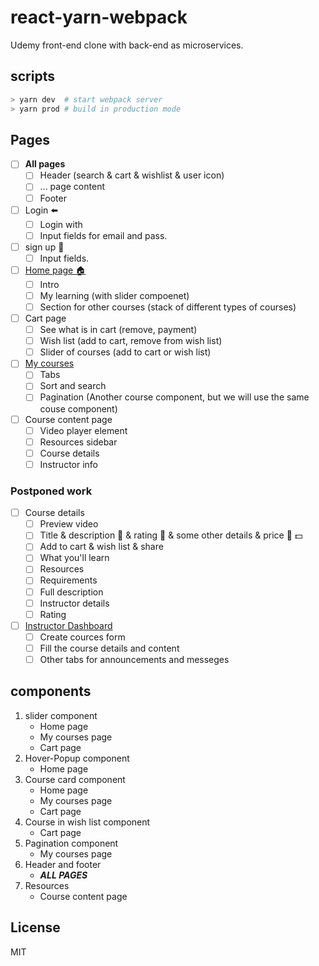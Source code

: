 # react-yarn-webpack

Udemy front-end clone with back-end as microservices.

## scripts

```bash
> yarn dev  # start webpack server
> yarn prod # build in production mode
```

## Pages

- [ ] __All pages__
  - [ ] Header (search & cart & wishlist & user icon)
  - [ ] ... page content
  - [ ] Footer
- [ ] Login ⬅️
  - [ ] Login with
  - [ ] Input fields for email and pass.
- [ ] sign up 📝
  - [ ] Input fields.
- [ ] [Home page 🏠](https://www.udemy.com)
  - [ ] Intro
  - [ ] My learning (with slider compoenet)
  - [ ] Section for other courses (stack of different types of courses)
- [ ] Cart page
  - [ ] See what is in cart (remove, payment)
  - [ ] Wish list (add to cart, remove from wish list)
  - [ ] Slider of courses (add to cart or wish list)
- [ ] [My courses](https://www.udemy.com/home/my-courses)
  - [ ] Tabs
  - [ ] Sort and search
  - [ ] Pagination (Another course component, but we will use the same couse component)
- [ ] Course content page
  - [ ] Video player element
  - [ ] Resources sidebar
  - [ ] Course details
  - [ ] Instructor info

### Postponed work

- [ ] Course details
  - [ ] Preview video
  - [ ] Title & description 📝 & rating 🌟 & some other details & price 💸 💵
  - [ ] Add to cart & wish list & share
  - [ ] What you'll learn
  - [ ] Resources
  - [ ] Requirements
  - [ ] Full description
  - [ ] Instructor details
  - [ ] Rating
- [ ] [Instructor Dashboard](https://www.udemy.com/instructor)
  - [ ] Create cources form
  - [ ] Fill the course details and content
  - [ ] Other tabs for announcements and messeges

## components

1. slider component
    - Home page
    - My courses page
    - Cart page
2. Hover-Popup component
    - Home page
3. Course card component
    - Home page
    - My courses page
    - Cart page
4. Course in wish list component
    - Cart page
5. Pagination component
    - My courses page
6. Header and footer
    - ***ALL PAGES***
7. Resources
    - Course content page

## License

MIT
